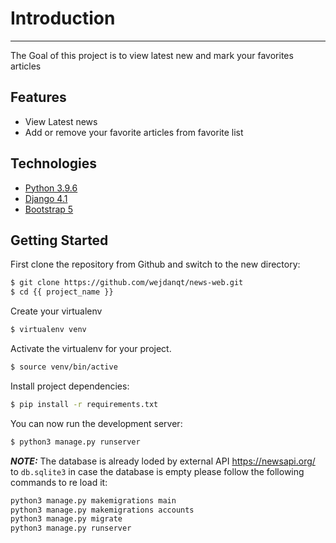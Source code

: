 # Introduction
---
The Goal of this project is to view latest new and mark your favorites articles

## Features
- View Latest news 
- Add or remove your favorite articles from favorite list

## Technologies
- [Python 3.9.6](https://www.python.org/downloads/release/python-396/)
- [Django 4.1](https://docs.djangoproject.com/en/4.1/)
- [Bootstrap 5](https://getbootstrap.com/docs/5.0/getting-started/introduction/)


## Getting Started
First clone the repository from Github and switch to the new directory:
```sh
$ git clone https://github.com/wejdanqt/news-web.git
$ cd {{ project_name }}
```
Create your virtualenv
```sh
$ virtualenv venv
```
Activate the virtualenv for your project.
```sh
$ source venv/bin/active
```

Install project dependencies:

```sh
$ pip install -r requirements.txt
```
You can now run the development server:
```sh
$ python3 manage.py runserver
```
**_NOTE:_**  The database is already loded by external API https://newsapi.org/ to `db.sqlite3` in case the database is empty please follow the following commands to re load it:

```sh
python3 manage.py makemigrations main
python3 manage.py makemigrations accounts
python3 manage.py migrate
python3 manage.py runserver
```